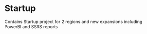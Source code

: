 # Startup
Contains Startup project for 2 regions and new expansions including PowerBI and SSRS reports
